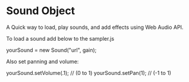 Sound Object
===================

A Quick way to load, play sounds, and add effects using Web Audio API.

To load a sound add below to the sampler.js

yourSound = new Sound("url", gain);


Also set panning and volume:

yourSound.setVolume(.1);    // (0 to 1)
yourSound.setPan(1);        // (-1 to 1)